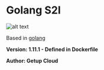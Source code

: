 # Golang S2I

![alt text](http://static.velvetcache.org/pages/2018/06/13/party-gopher/dancing-gopher.gif)

Based in [golang](https://github.com/amsokol/openshift-golang-template)

**Version: 1.11.1 - Defined in Dockerfile**

**Author: Getup Cloud**


